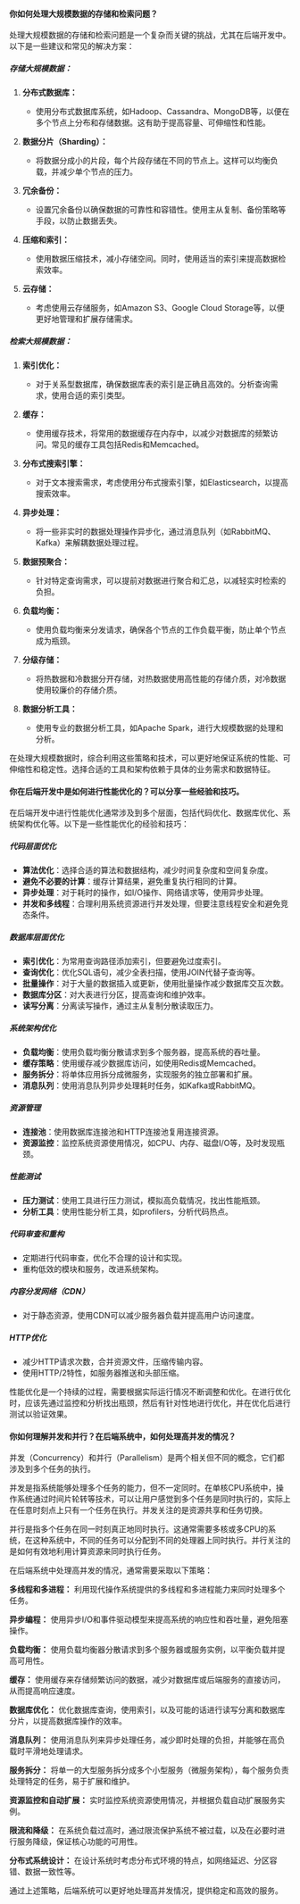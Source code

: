 #### 你如何处理大规模数据的存储和检索问题？

处理大规模数据的存储和检索问题是一个复杂而关键的挑战，尤其在后端开发中。以下是一些建议和常见的解决方案：

##### 存储大规模数据：

1. **分布式数据库：**
   - 使用分布式数据库系统，如Hadoop、Cassandra、MongoDB等，以便在多个节点上分布和存储数据。这有助于提高容量、可伸缩性和性能。

2. **数据分片（Sharding）：**
   - 将数据分成小的片段，每个片段存储在不同的节点上。这样可以均衡负载，并减少单个节点的压力。

3. **冗余备份：**
   - 设置冗余备份以确保数据的可靠性和容错性。使用主从复制、备份策略等手段，以防止数据丢失。

4. **压缩和索引：**
   - 使用数据压缩技术，减小存储空间。同时，使用适当的索引来提高数据检索效率。

5. **云存储：**
   - 考虑使用云存储服务，如Amazon S3、Google Cloud Storage等，以便更好地管理和扩展存储需求。

##### 检索大规模数据：

1. **索引优化：**
   - 对于关系型数据库，确保数据库表的索引是正确且高效的。分析查询需求，使用合适的索引类型。

2. **缓存：**
   - 使用缓存技术，将常用的数据缓存在内存中，以减少对数据库的频繁访问。常见的缓存工具包括Redis和Memcached。

3. **分布式搜索引擎：**
   - 对于文本搜索需求，考虑使用分布式搜索引擎，如Elasticsearch，以提高搜索效率。

4. **异步处理：**
   - 将一些非实时的数据处理操作异步化，通过消息队列（如RabbitMQ、Kafka）来解耦数据处理过程。

5. **数据预聚合：**
   - 针对特定查询需求，可以提前对数据进行聚合和汇总，以减轻实时检索的负担。

6. **负载均衡：**
   - 使用负载均衡来分发请求，确保各个节点的工作负载平衡，防止单个节点成为瓶颈。

7. **分级存储：**
   - 将热数据和冷数据分开存储，对热数据使用高性能的存储介质，对冷数据使用较廉价的存储介质。

8. **数据分析工具：**
   - 使用专业的数据分析工具，如Apache Spark，进行大规模数据的处理和分析。

在处理大规模数据时，综合利用这些策略和技术，可以更好地保证系统的性能、可伸缩性和稳定性。选择合适的工具和架构依赖于具体的业务需求和数据特征。


#### 你在后端开发中是如何进行性能优化的？可以分享一些经验和技巧。

在后端开发中进行性能优化通常涉及到多个层面，包括代码优化、数据库优化、系统架构优化等。以下是一些性能优化的经验和技巧：

##### 代码层面优化
- **算法优化**：选择合适的算法和数据结构，减少时间复杂度和空间复杂度。
- **避免不必要的计算**：缓存计算结果，避免重复执行相同的计算。
- **异步处理**：对于耗时的操作，如I/O操作、网络请求等，使用异步处理。
- **并发和多线程**：合理利用系统资源进行并发处理，但要注意线程安全和避免竞态条件。

##### 数据库层面优化
- **索引优化**：为常用查询路径添加索引，但要避免过度索引。
- **查询优化**：优化SQL语句，减少全表扫描，使用JOIN代替子查询等。
- **批量操作**：对于大量的数据插入或更新，使用批量操作减少数据库交互次数。
- **数据库分区**：对大表进行分区，提高查询和维护效率。
- **读写分离**：分离读写操作，通过主从复制分散读取压力。

##### 系统架构优化
- **负载均衡**：使用负载均衡分散请求到多个服务器，提高系统的吞吐量。
- **缓存策略**：使用缓存减少数据库访问，如使用Redis或Memcached。
- **服务拆分**：将单体应用拆分成微服务，实现服务的独立部署和扩展。
- **消息队列**：使用消息队列异步处理耗时任务，如Kafka或RabbitMQ。

##### 资源管理
- **连接池**：使用数据库连接池和HTTP连接池复用连接资源。
- **资源监控**：监控系统资源使用情况，如CPU、内存、磁盘I/O等，及时发现瓶颈。

##### 性能测试
- **压力测试**：使用工具进行压力测试，模拟高负载情况，找出性能瓶颈。
- **分析工具**：使用性能分析工具，如profilers，分析代码热点。

##### 代码审查和重构
- 定期进行代码审查，优化不合理的设计和实现。
- 重构低效的模块和服务，改进系统架构。

##### 内容分发网络（CDN）
- 对于静态资源，使用CDN可以减少服务器负载并提高用户访问速度。

##### HTTP优化
- 减少HTTP请求次数，合并资源文件，压缩传输内容。
- 使用HTTP/2特性，如服务器推送和头部压缩。

性能优化是一个持续的过程，需要根据实际运行情况不断调整和优化。在进行优化时，应该先通过监控和分析找出瓶颈，然后有针对性地进行优化，并在优化后进行测试以验证效果。

#### 你如何理解并发和并行？在后端系统中，如何处理高并发的情况？

并发（Concurrency）和并行（Parallelism）是两个相关但不同的概念，它们都涉及到多个任务的执行。

并发是指系统能够处理多个任务的能力，但不一定同时。在单核CPU系统中，操作系统通过时间片轮转等技术，可以让用户感觉到多个任务是同时执行的，实际上在任意时刻点上只有一个任务在执行。并发关注的是资源共享和任务切换。

并行是指多个任务在同一时刻真正地同时执行。这通常需要多核或多CPU的系统，在这种系统中，不同的任务可以分配到不同的处理器上同时执行。并行关注的是如何有效地利用计算资源来同时执行任务。

在后端系统中处理高并发的情况，通常需要采取以下策略：

**多线程和多进程：** 利用现代操作系统提供的多线程和多进程能力来同时处理多个任务。

**异步编程：** 使用异步I/O和事件驱动模型来提高系统的响应性和吞吐量，避免阻塞操作。

**负载均衡：** 使用负载均衡器分散请求到多个服务器或服务实例，以平衡负载并提高可用性。

**缓存：** 使用缓存来存储频繁访问的数据，减少对数据库或后端服务的直接访问，从而提高响应速度。

**数据库优化：** 优化数据库查询，使用索引，以及可能的话进行读写分离和数据库分片，以提高数据库操作的效率。

**消息队列：** 使用消息队列来异步处理任务，减少即时处理的负担，并能够在高负载时平滑地处理请求。

**服务拆分：** 将单一的大型服务拆分成多个小型服务（微服务架构），每个服务负责处理特定的任务，易于扩展和维护。

**资源监控和自动扩展：** 实时监控系统资源使用情况，并根据负载自动扩展服务实例。

**限流和降级：** 在系统负载过高时，通过限流保护系统不被过载，以及在必要时进行服务降级，保证核心功能的可用性。

**分布式系统设计：** 在设计系统时考虑分布式环境的特点，如网络延迟、分区容错、数据一致性等。

通过上述策略，后端系统可以更好地处理高并发情况，提供稳定和高效的服务。
